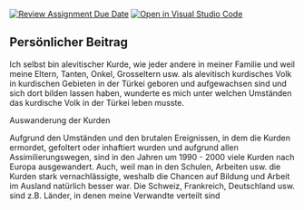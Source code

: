 [![Review Assignment Due Date](https://classroom.github.com/assets/deadline-readme-button-24ddc0f5d75046c5622901739e7c5dd533143b0c8e959d652212380cedb1ea36.svg)](https://classroom.github.com/a/Zl-TekVy)
[![Open in Visual Studio Code](https://classroom.github.com/assets/open-in-vscode-718a45dd9cf7e7f842a935f5ebbe5719a5e09af4491e668f4dbf3b35d5cca122.svg)](https://classroom.github.com/online_ide?assignment_repo_id=11980101&assignment_repo_type=AssignmentRepo)


<h2>Persönlicher Beitrag</h2> 

<span style="cursor: default;">Ich selbst bin alevitischer Kurde, wie jeder andere in meiner Familie und weil meine Eltern, Tanten, Onkel, Grosseltern usw. als alevitisch kurdisches Volk in kurdischen Gebieten in der Türkei geboren und aufgewachsen sind und sich dort bilden lassen haben, wunderte es mich unter welchen Umständen das kurdische Volk in der Türkei leben musste.</span>

Auswanderung der Kurden</a>
  </h3>

Aufgrund den Umständen und den brutalen Ereignissen, in dem die Kurden ermordet, gefoltert oder inhaftiert wurden und aufgrund allen Assimilierungswegen, sind in den Jahren um 1990 - 2000 viele Kurden nach Europa ausgewandert. Auch, weil man in den Schulen, Arbeiten usw. die Kurden stark vernachlässigte, weshalb die Chancen auf Bildung und Arbeit im Ausland natürlich besser war. Die Schweiz, Frankreich, Deutschland usw. sind z.B. Länder, in denen meine Verwandte verteilt sind